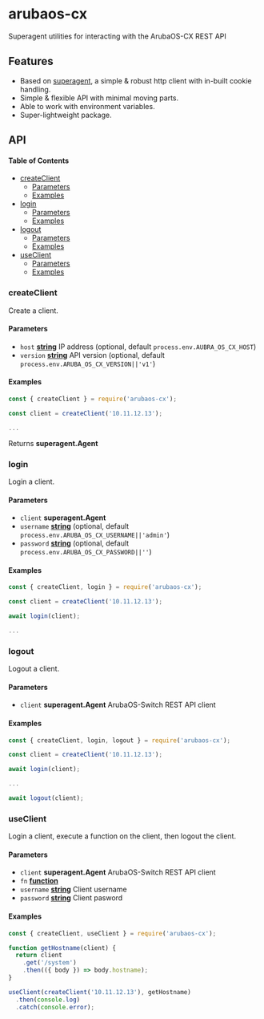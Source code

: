 # arubaos-cx

Superagent utilities for interacting with the ArubaOS-CX REST API

## Features

-   Based on [superagent](https://www.npmjs.com/package/superagent), a simple & robust http client with in-built cookie handling.
-   Simple & flexible API with minimal moving parts.
-   Able to work with environment variables.
-   Super-lightweight package.

## API

<!-- Generated by documentation.js. Update this documentation by updating the source code. -->

#### Table of Contents

-   [createClient](#createclient)
    -   [Parameters](#parameters)
    -   [Examples](#examples)
-   [login](#login)
    -   [Parameters](#parameters-1)
    -   [Examples](#examples-1)
-   [logout](#logout)
    -   [Parameters](#parameters-2)
    -   [Examples](#examples-2)
-   [useClient](#useclient)
    -   [Parameters](#parameters-3)
    -   [Examples](#examples-3)

### createClient

Create a client.

#### Parameters

-   `host` **[string](https://developer.mozilla.org/docs/Web/JavaScript/Reference/Global_Objects/String)** IP address (optional, default `process.env.AUBRA_OS_CX_HOST`)
-   `version` **[string](https://developer.mozilla.org/docs/Web/JavaScript/Reference/Global_Objects/String)** API version (optional, default `process.env.ARUBA_OS_CX_VERSION||'v1'`)

#### Examples

```javascript
const { createClient } = require('arubaos-cx');

const client = createClient('10.11.12.13');

...
```

Returns **superagent.Agent** 

### login

Login a client.

#### Parameters

-   `client` **superagent.Agent** 
-   `username` **[string](https://developer.mozilla.org/docs/Web/JavaScript/Reference/Global_Objects/String)**  (optional, default `process.env.ARUBA_OS_CX_USERNAME||'admin'`)
-   `password` **[string](https://developer.mozilla.org/docs/Web/JavaScript/Reference/Global_Objects/String)**  (optional, default `process.env.ARUBA_OS_CX_PASSWORD||''`)

#### Examples

```javascript
const { createClient, login } = require('arubaos-cx');

const client = createClient('10.11.12.13');

await login(client);

...
```

### logout

Logout a client.

#### Parameters

-   `client` **superagent.Agent** ArubaOS-Switch REST API client

#### Examples

```javascript
const { createClient, login, logout } = require('arubaos-cx');

const client = createClient('10.11.12.13');

await login(client);

...

await logout(client);
```

### useClient

Login a client, execute a function on the client, then logout the client.

#### Parameters

-   `client` **superagent.Agent** ArubaOS-Switch REST API client
-   `fn` **[function](https://developer.mozilla.org/docs/Web/JavaScript/Reference/Statements/function)** 
-   `username` **[string](https://developer.mozilla.org/docs/Web/JavaScript/Reference/Global_Objects/String)** Client username
-   `password` **[string](https://developer.mozilla.org/docs/Web/JavaScript/Reference/Global_Objects/String)** Client pasword

#### Examples

```javascript
const { createClient, useClient } = require('arubaos-cx');

function getHostname(client) {
  return client
    .get('/system')
    .then(({ body }) => body.hostname);
}

useClient(createClient('10.11.12.13'), getHostname)
  .then(console.log)
  .catch(console.error);
```
